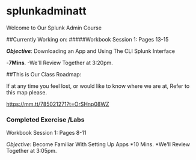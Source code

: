 # splunkadminatt
Welcome to Our Splunk Admin Course

##Currently Working on: 
#####Workbook Session 1: Pages 13-15

***Objective***: Downloading an App and Using The CLI Splunk Interface

-**7Mins**. 
-We'll Review Together at 3:20pm.



##This is Our Class Roadmap: 

If at any time you feel lost, or would like to know where we are at, Refer to this map please. 

https://mm.tt/785021271?t=OrSHnp08WZ






### Completed Exercise /Labs
Workbook Session 1: Pages 8-11

*Objective*: Become Familiar With Setting Up Apps
*10 Mins. 
*We'll Review Together at 3:05pm.
